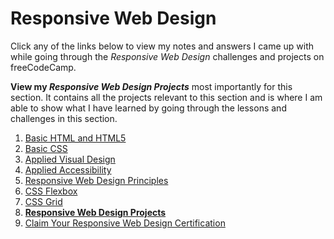 # Responsive Web Design

Click any of the links below to view my notes and answers I came up with while going through the <em>Responsive Web Design</em> challenges and projects on freeCodeCamp.

<strong>View my <em>Responsive Web Design Projects</em></strong> most importantly for this section. It contains all the projects relevant to this section and is where I am able to show what I have learned by going through the lessons and challenges in this section.

1. [Basic HTML and HTML5](https://github.com/Squibs/freeCodeCamp/blob/master/1.%20Responsive%20Web%20Design/1.%20Basic%20HTML%20and%20HTML5.md#basic-html-and-html5)
2. [Basic CSS](https://github.com/Squibs/freeCodeCamp/blob/master/1.%20Responsive%20Web%20Design/2.%20Basic%20CSS.md#basic-css)
3. [Applied Visual Design](https://github.com/Squibs/freeCodeCamp/blob/master/1.%20Responsive%20Web%20Design/3.%20Applied%20Visual%20Design.md#applied-visual-design)
4. [Applied Accessibility](https://github.com/Squibs/freeCodeCamp/blob/master/1.%20Responsive%20Web%20Design/4.%20Applied%20Accessibility.md#applied-accessibility)
5. [Responsive Web Design Principles](https://github.com/Squibs/freeCodeCamp/blob/master/1.%20Responsive%20Web%20Design/5.%20Responsive%20Web%20Design%20Principles.md#responsive-web-design-principles)
6. [CSS Flexbox](https://github.com/Squibs/freeCodeCamp/blob/master/1.%20Responsive%20Web%20Design/6.%20CSS%20Flexbox.md#css-flexbox)
7. [CSS Grid](https://github.com/Squibs/freeCodeCamp/blob/master/1.%20Responsive%20Web%20Design/7.%20CSS%20Grid.md#css-grid)
8. [**Responsive Web Design Projects**](https://github.com/Squibs/freeCodeCamp/blob/master/1.%20Responsive%20Web%20Design/7.%20Responsive%20Web%20Design%20Projects.md#responsive-web-design-projects)
9. [Claim Your Responsive Web Design Certification](https://github.com/Squibs/freeCodeCamp/blob/master/1.%20Responsive%20Web%20Design/8.%20Claim%20Your%20Responsive%20Web%20Design%20Certificate.md#claim-your-responsive-web-design-certificate)
